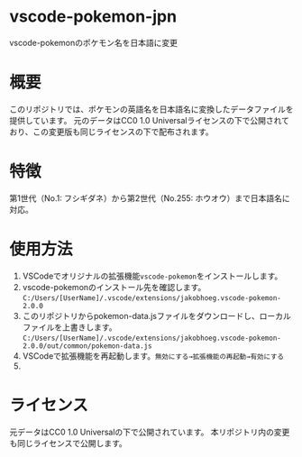 # vscode-pokemon-jpn

vscode-pokemonのポケモン名を日本語に変更

# 概要

このリポジトリでは、ポケモンの英語名を日本語名に変換したデータファイルを提供しています。
元のデータはCC0 1.0 Universalライセンスの下で公開されており、この変更版も同じライセンスの下で配布されます。

# 特徴

第1世代（No.1: フシギダネ）から第2世代（No.255: ホウオウ）まで日本語名に対応。

# 使用方法

1. VSCodeでオリジナルの拡張機能`vscode-pokemon`をインストールします。
2. vscode-pokemonのインストール先を確認します。
`C:/Users/[UserName]/.vscode/extensions/jakobhoeg.vscode-pokemon-2.0.0`
3. このリポジトリからpokemon-data.jsファイルをダウンロードし、ローカルファイルを上書きします。
`C:/Users/[UserName]/.vscode/extensions/jakobhoeg.vscode-pokemon-2.0.0/out/common/pokemon-data.js`
4. VSCodeで拡張機能を再起動します。`無効にする→拡張機能の再起動→有効にする`
5.

# ライセンス

元データはCC0 1.0 Universalの下で公開されています。
本リポジトリ内の変更も同じライセンスで公開します。